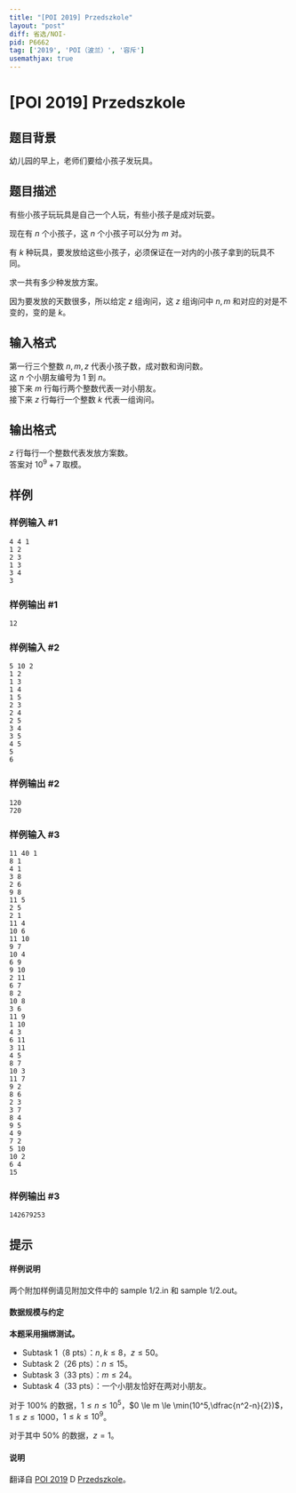 ```yaml
---
title: "[POI 2019] Przedszkole"
layout: "post"
diff: 省选/NOI-
pid: P6662
tag: ['2019', 'POI（波兰）', '容斥']
usemathjax: true
---
```


# [POI 2019] Przedszkole
## 题目背景

幼儿园的早上，老师们要给小孩子发玩具。
## 题目描述

有些小孩子玩玩具是自己一个人玩，有些小孩子是成对玩耍。

现在有 $n$ 个小孩子，这 $n$ 个小孩子可以分为 $m$ 对。

有 $k$ 种玩具，要发放给这些小孩子，必须保证在一对内的小孩子拿到的玩具不同。

求一共有多少种发放方案。

因为要发放的天数很多，所以给定 $z$ 组询问，这 $z$ 组询问中 $n,m$ 和对应的对是不变的，变的是 $k$。
## 输入格式

第一行三个整数 $n,m,z$ 代表小孩子数，成对数和询问数。   
这 $n$ 个小朋友编号为 $1$ 到 $n$。   
接下来 $m$ 行每行两个整数代表一对小朋友。   
接下来 $z$ 行每行一个整数 $k$ 代表一组询问。
## 输出格式

$z$ 行每行一个整数代表发放方案数。        
答案对 $10^9+7$ 取模。
## 样例

### 样例输入 #1
```
4 4 1
1 2
2 3
1 3
3 4
3
```
### 样例输出 #1
```
12
```
### 样例输入 #2
```
5 10 2
1 2
1 3
1 4
1 5
2 3
2 4
2 5
3 4
3 5
4 5
5
6
```
### 样例输出 #2
```
120
720
```
### 样例输入 #3
```
11 40 1
8 1
4 1
3 8
2 6
9 8
11 5
2 5
2 1
11 4
10 6
11 10
9 7
10 4
6 9
9 10
2 11
6 7
8 2
10 8
3 6
11 9
1 10
4 3
6 11
3 11
4 5
8 7
10 3
11 7
9 2
8 6
2 3
3 7
8 4
9 5
4 9
7 2
5 10
10 2
6 4
15
```
### 样例输出 #3
```
142679253
```
## 提示

#### 样例说明

两个附加样例请见附加文件中的 sample 1/2.in 和 sample 1/2.out。

#### 数据规模与约定

**本题采用捆绑测试。**

- Subtask 1（8 pts）：$n,k \le 8$，$z \le 50$。
- Subtask 2（26 pts）：$n \le 15$。
- Subtask 3（33 pts）：$m \le 24$。
- Subtask 4（33 pts）：一个小朋友恰好在两对小朋友。

对于 $100\%$ 的数据，$1 \le n \le 10^5$，$0 \le m \le \min(10^5,\dfrac{n^2-n}{2})$，$1 \le z \le 1000$，$1 \le k \le 10^9$。

对于其中 $50\%$ 的数据，$z=1$。

#### 说明

翻译自 [POI 2019](https://sio2.mimuw.edu.pl/c/oi27-1/dashboard/) D [Przedszkole](https://sio2.mimuw.edu.pl/c/oi27-1/p/prz/)。
